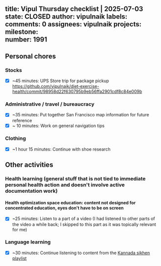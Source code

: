 title:	Vipul Thursday checklist | 2025-07-03
state:	CLOSED
author:	vipulnaik
labels:	
comments:	0
assignees:	vipulnaik
projects:	
milestone:	
number:	1991
--
## Personal chores

### Stocks

- [x] ~45 minutes: UPS Store trip for package pickup https://github.com/vipulnaik/diet-exercise-health/commit/98958d22f630795b9eb56ffa2901cdf8c84e009b

### Administrative / travel / bureaucracy

- [x] ~35 minutes: Put together San Francisco map information for future reference
- [x] ~ 10 minutes: Work on general navigation tips

### Clothing

- [x] ~1 hour 15 minutes: Continue with shoe research

## Other activities

### Health learning (general stuff that is not tied to immediate personal health action and doesn't involve active documentation work)

#### Health optimization space education: content not designed for concentrated education, eyes don't have to be on screen

- [x] ~25 minutes: Listen to a part of a video (I had listened to other parts of the video a while back; I skipped to this part as it was topically relevant for me)

### Language learning

- [x] ~30 minutes: Continue listening to content from the [Kannada sikhen playlist](https://www.youtube.com/playlist?list=PLjR_rtaV4PoSw6otyVdpv9qeJh3oNgjo8)
